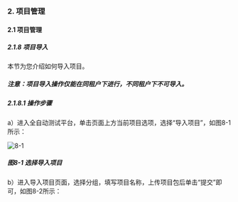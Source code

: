 ### 2. 项目管理

#### 2.1 项目管理

##### 2.1.8 项目导入

本节为您介绍如何导入项目。

##### 注意：项目导入操作仅能在同租户下进行，不同租户下不可导入。

##### 2.1.8.1 操作步骤

a）进入全自动测试平台，单击页面上方当前项目选项，选择“导入项目”，如图8-1所示：

![8-1](https://www.feisuanyz.com/fstest/xmgl/daoruxiangmu_1.png)

##### 图8-1 选择导入项目

b）进入导入项目页面，选择分组，填写项目名称，上传项目包后单击“提交”即可，如图8-2所示：
